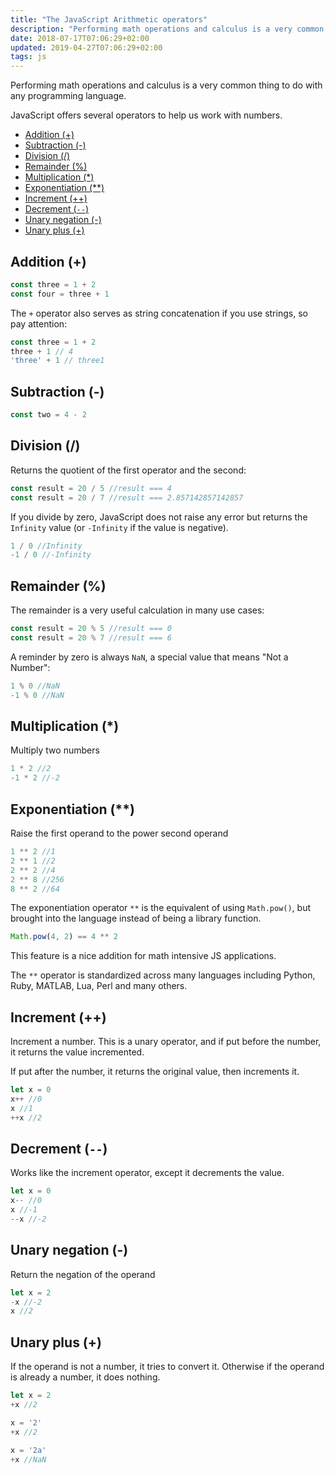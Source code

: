 ```yaml
---
title: "The JavaScript Arithmetic operators"
description: "Performing math operations and calculus is a very common thing to do with any programming language. JavaScript offers several operators to help us work with numbers"
date: 2018-07-17T07:06:29+02:00
updated: 2019-04-27T07:06:29+02:00
tags: js
---
```


Performing math operations and calculus is a very common thing to do with any programming language.

JavaScript offers several operators to help us work with numbers.

- [Addition (+)](#addition)
- [Subtraction (-)](#subtraction)
- [Division (/)](#division)
- [Remainder (%)](#remainder)
- [Multiplication (*)](#multiplication)
- [Exponentiation (**)](#exponentiation)
- [Increment (++)](#increment)
- [Decrement (`--`)](#decrement)
- [Unary negation (-)](#unary-negation)
- [Unary plus (+)](#unary-plus)

## Addition (+)

```js
const three = 1 + 2
const four = three + 1
```

The `+` operator also serves as string concatenation if you use strings, so pay attention:

```js
const three = 1 + 2
three + 1 // 4
'three' + 1 // three1
```

## Subtraction (-)

```js
const two = 4 - 2
```

## Division (/)

Returns the quotient of the first operator and the second:

```js
const result = 20 / 5 //result === 4
const result = 20 / 7 //result === 2.857142857142857
```

If you divide by zero, JavaScript does not raise any error but returns the `Infinity` value (or `-Infinity` if the value is negative).

```js
1 / 0 //Infinity
-1 / 0 //-Infinity
```

## Remainder (%)

The remainder is a very useful calculation in many use cases:

```js
const result = 20 % 5 //result === 0
const result = 20 % 7 //result === 6
```

A reminder by zero is always `NaN`, a special value that means "Not a Number":

```js
1 % 0 //NaN
-1 % 0 //NaN
```

## Multiplication (*)

Multiply two numbers

```js
1 * 2 //2
-1 * 2 //-2
```

## Exponentiation (**)

Raise the first operand to the power second operand

```js
1 ** 2 //1
2 ** 1 //2
2 ** 2 //4
2 ** 8 //256
8 ** 2 //64
```

The exponentiation operator `**` is the equivalent of using `Math.pow()`, but brought into the language instead of being a library function.

```js
Math.pow(4, 2) == 4 ** 2
```

This feature is a nice addition for math intensive JS applications.

The `**` operator is standardized across many languages including Python, Ruby, MATLAB, Lua, Perl and many others.

## Increment (++)

Increment a number. This is a unary operator, and if put before the number, it returns the value incremented.

If put after the number, it returns the original value, then increments it.

```js
let x = 0
x++ //0
x //1
++x //2
```

## Decrement (`--`)

Works like the increment operator, except it decrements the value.

```js
let x = 0
x-- //0
x //-1
--x //-2
```

## Unary negation (-)

Return the negation of the operand

```js
let x = 2
-x //-2
x //2
```

## Unary plus (+)

If the operand is not a number, it tries to convert it. Otherwise if the operand is already a number, it does nothing.

```js
let x = 2
+x //2

x = '2'
+x //2

x = '2a'
+x //NaN
```
